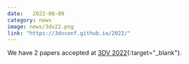 ```yaml
---
date:   2022-08-09
category: news
image: news/3dv22.png
link: "https://3dvconf.github.io/2022/"
---
```


We have 2 papers accepted at [3DV 2022](https://3dvconf.github.io/2022/){:target="_blank"}.